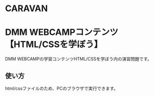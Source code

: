 # CARAVAN
# DMM WEBCAMPコンテンツ【HTML/CSSを学ぼう】
DMM WEBCAMPの学習コンテンツHTML/CSSを学ぼう内の演習問題です。
## 使い方
html/cssファイルのため、PCのブラウザで実行できます。

